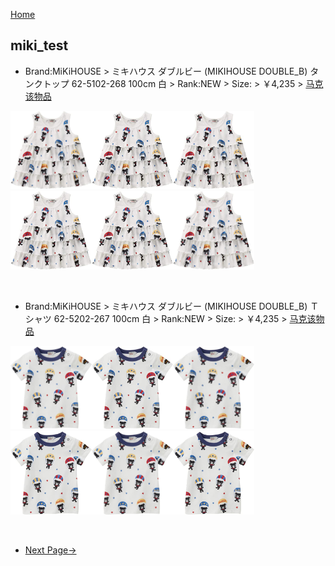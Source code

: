 [Home](../readme.md) 

## miki_test

* Brand:MiKiHOUSE > ミキハウス ダブルビー (MIKIHOUSE DOUBLE_B) タンクトップ 62-5102-268 100cm 白 > Rank:NEW > Size: > ￥4,235 > [马克该物品](https://github.com/kuroei/buyer/issues/new?title=%E3%83%9F%E3%82%AD%E3%83%8F%E3%82%A6%E3%82%B9+%E3%83%80%E3%83%96%E3%83%AB%E3%83%93%E3%83%BC+%28MIKIHOUSE+DOUBLE_B%29+%E3%82%BF%E3%83%B3%E3%82%AF%E3%83%88%E3%83%83%E3%83%97+62-5102-268+100cm+%E7%99%BD&body=%E3%83%9F%E3%82%AD%E3%83%8F%E3%82%A6%E3%82%B9+%E3%83%80%E3%83%96%E3%83%AB%E3%83%93%E3%83%BC+%28MIKIHOUSE+DOUBLE_B%29+%E3%82%BF%E3%83%B3%E3%82%AF%E3%83%88%E3%83%83%E3%83%97+62-5102-268+100cm+%E7%99%BD%3Cbr%3E%EF%BF%A54%2C235%3Cbr%3E%60&labels=miki_amz&code=%60)

<img style="display:inline-block;" src="./pic/62-5102-268/%E3%83%99%E3%83%93%E3%83%BC%EF%BC%86%E3%83%9E%E3%82%BF%E3%83%8B%E3%83%86%E3%82%A3/MiKiHOUSE/%60/1..jpg" width=130 /><img style="display:inline-block;" src="./pic/62-5102-268/%E3%83%99%E3%83%93%E3%83%BC%EF%BC%86%E3%83%9E%E3%82%BF%E3%83%8B%E3%83%86%E3%82%A3/MiKiHOUSE/%60/2..jpg" width=130 /><img style="display:inline-block;" src="./pic/62-5102-268/%E3%83%99%E3%83%93%E3%83%BC%EF%BC%86%E3%83%9E%E3%82%BF%E3%83%8B%E3%83%86%E3%82%A3/MiKiHOUSE/%60/3..jpg" width=130 /><img style="display:inline-block;" src="./pic/62-5102-268/%E3%83%99%E3%83%93%E3%83%BC%EF%BC%86%E3%83%9E%E3%82%BF%E3%83%8B%E3%83%86%E3%82%A3/MiKiHOUSE/%60/4..jpg" width=130 /><img style="display:inline-block;" src="./pic/62-5102-268/%E3%83%99%E3%83%93%E3%83%BC%EF%BC%86%E3%83%9E%E3%82%BF%E3%83%8B%E3%83%86%E3%82%A3/MiKiHOUSE/%60/5..jpg" width=130 /><img style="display:inline-block;" src="./pic/62-5102-268/%E3%83%99%E3%83%93%E3%83%BC%EF%BC%86%E3%83%9E%E3%82%BF%E3%83%8B%E3%83%86%E3%82%A3/MiKiHOUSE/%60/6..jpg" width=130 />

<br>

* Brand:MiKiHOUSE > ミキハウス ダブルビー (MIKIHOUSE DOUBLE_B) Ｔシャツ 62-5202-267 100cm 白 > Rank:NEW > Size: > ￥4,235 > [马克该物品](https://github.com/kuroei/buyer/issues/new?title=%E3%83%9F%E3%82%AD%E3%83%8F%E3%82%A6%E3%82%B9+%E3%83%80%E3%83%96%E3%83%AB%E3%83%93%E3%83%BC+%28MIKIHOUSE+DOUBLE_B%29+%EF%BC%B4%E3%82%B7%E3%83%A3%E3%83%84+62-5202-267+100cm+%E7%99%BD&body=%E3%83%9F%E3%82%AD%E3%83%8F%E3%82%A6%E3%82%B9+%E3%83%80%E3%83%96%E3%83%AB%E3%83%93%E3%83%BC+%28MIKIHOUSE+DOUBLE_B%29+%EF%BC%B4%E3%82%B7%E3%83%A3%E3%83%84+62-5202-267+100cm+%E7%99%BD%3Cbr%3E%EF%BF%A54%2C235%3Cbr%3E%60&labels=miki_amz&code=%60)

<img style="display:inline-block;" src="./pic/62-5202-267/%E3%83%99%E3%83%93%E3%83%BC%EF%BC%86%E3%83%9E%E3%82%BF%E3%83%8B%E3%83%86%E3%82%A3/MiKiHOUSE/%60/1..jpg" width=130 /><img style="display:inline-block;" src="./pic/62-5202-267/%E3%83%99%E3%83%93%E3%83%BC%EF%BC%86%E3%83%9E%E3%82%BF%E3%83%8B%E3%83%86%E3%82%A3/MiKiHOUSE/%60/2..jpg" width=130 /><img style="display:inline-block;" src="./pic/62-5202-267/%E3%83%99%E3%83%93%E3%83%BC%EF%BC%86%E3%83%9E%E3%82%BF%E3%83%8B%E3%83%86%E3%82%A3/MiKiHOUSE/%60/3..jpg" width=130 /><img style="display:inline-block;" src="./pic/62-5202-267/%E3%83%99%E3%83%93%E3%83%BC%EF%BC%86%E3%83%9E%E3%82%BF%E3%83%8B%E3%83%86%E3%82%A3/MiKiHOUSE/%60/4..jpg" width=130 /><img style="display:inline-block;" src="./pic/62-5202-267/%E3%83%99%E3%83%93%E3%83%BC%EF%BC%86%E3%83%9E%E3%82%BF%E3%83%8B%E3%83%86%E3%82%A3/MiKiHOUSE/%60/5..jpg" width=130 /><img style="display:inline-block;" src="./pic/62-5202-267/%E3%83%99%E3%83%93%E3%83%BC%EF%BC%86%E3%83%9E%E3%82%BF%E3%83%8B%E3%83%86%E3%82%A3/MiKiHOUSE/%60/6..jpg" width=130 />

<br>

* [Next Page->](./miki_test_2.md) 

